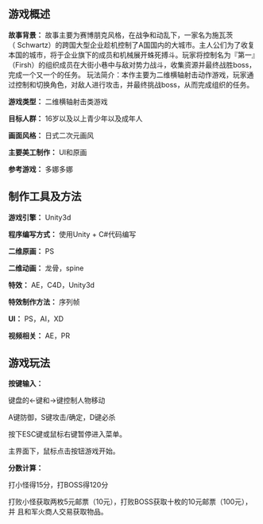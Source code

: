 ## 游戏概述

**故事背景：** 故事主要为赛博朋克风格，在战争和动乱下，一家名为施瓦茨（ Schwartz）的跨国大型企业趁机控制了A国国内的大城市。主人公们为了收复本国的城市，将于企业旗下的成员和机械展开蛛死搏斗。玩家将控制名为『第一』（Firsh）的组织成员在大街小巷中与敌对势力战斗，收集资源并最终战胜boss，完成一个又一个的任务。
玩法简介：本作主要为二维横轴射击动作游戏，玩家通过控制和切换角色，对敌人进行攻击，并最终挑战boss，从而完成组织的任务。

**游戏类型：** 二维横轴射击类游戏

**目标人群：** 16岁以及以上青少年以及成年人

**画面风格：** 日式二次元画风

**主要美工制作：** UI和原画

**参考游戏：** 多娜多娜
 
 
## 制作工具及方法

**游戏引擎：** Unity3d

**程序编写方式：** 使用Unity + C#代码编写

**二维原画：** PS

**二维动画：** 龙骨，spine

**特效：** AE，C4D，Unity3d

**特效制作方法：** 序列帧

**UI：** PS，AI，XD

**视频相关：** AE，PR
 
 
## 游戏玩法

**按键输入：**   

键盘的←键和→键控制人物移动

A键防御，S键攻击/确定，D键必杀

按下ESC键或鼠标右键暂停进入菜单。

主界面下，鼠标点击按钮游戏开始。

**分数计算：** 

打小怪得15分，打BOSS得120分

打败小怪获取两枚5元邮票（10元），打败BOSS获取十枚的10元邮票（100元），并	且和军火商人交易获取物品。
